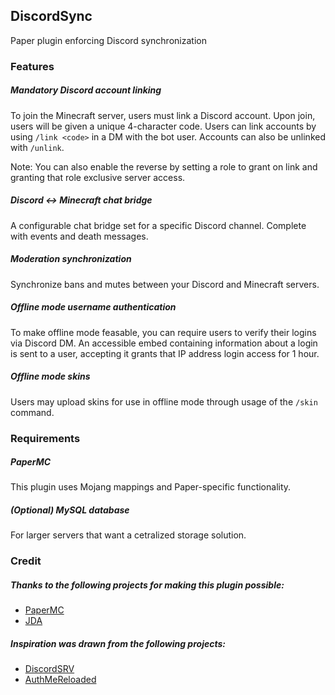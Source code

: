 ## DiscordSync
Paper plugin enforcing Discord synchronization

### Features
##### Mandatory Discord account linking
To join the Minecraft server, users must link a Discord account. Upon join, users will be given a unique 4-character code.
Users can link accounts by using `/link <code>` in a DM with the bot user. Accounts can also be unlinked with `/unlink`.

Note: You can also enable the reverse by setting a role to grant on link and granting that role exclusive server access.

##### Discord <-> Minecraft chat bridge
A configurable chat bridge set for a specific Discord channel. Complete with events and death messages.

##### Moderation synchronization
Synchronize bans and mutes between your Discord and Minecraft servers.

##### Offline mode username authentication
To make offline mode feasable, you can require users to verify their logins via Discord DM.
An accessible embed containing information about a login is sent to a user, accepting it grants that IP address login access for 1 hour.

##### Offline mode skins
Users may upload skins for use in offline mode through usage of the `/skin` command.

### Requirements
##### PaperMC
This plugin uses Mojang mappings and Paper-specific functionality.
##### (Optional) MySQL database
For larger servers that want a cetralized storage solution.

### Credit
##### Thanks to the following projects for making this plugin possible:
- [PaperMC](https://papermc.io/software/paper)
- [JDA](https://github.com/discord-jda/JDA)
##### Inspiration was drawn from the following projects:
- [DiscordSRV](https://github.com/DiscordSRV/DiscordSRV)
- [AuthMeReloaded](https://github.com/AuthMe/AuthMeReloaded)
